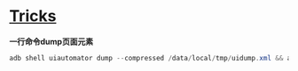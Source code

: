 # [Tricks](https://puffhub.github.io/Android-Crack/)

**一行命令dump页面元素**

```java
adb shell uiautomator dump --compressed /data/local/tmp/uidump.xml && adb pull /data/local/tmp/uidump.xml && cat uidump.xml | xmllint --format - | tee dump.xml && gedit dump.xml
```